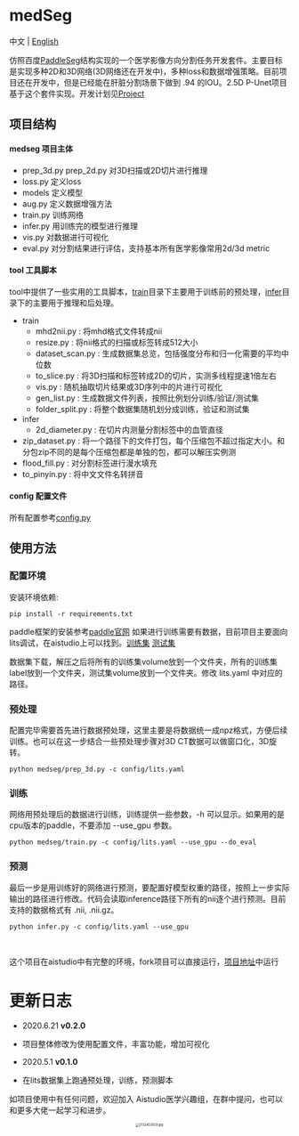# medSeg
中文 | [English](./README_en.md)

仿照百度[PaddleSeg](https://github.com/paddlepaddle/paddleseg)结构实现的一个医学影像方向分割任务开发套件。主要目标是实现多种2D和3D网络(3D网络还在开发中)，多种loss和数据增强策略。目前项目还在开发中，但是已经能在肝脏分割场景下做到 .94 的IOU。2.5D P-Unet项目基于这个套件实现。开发计划见[Project](https://github.com/davidlinhl/medSeg/projects/1)

## 项目结构
#### medseg 项目主体

- prep_3d.py prep_2d.py 对3D扫描或2D切片进行推理
- loss.py 定义loss
- models 定义模型
- aug.py 定义数据增强方法
- train.py 训练网络
- infer.py 用训练完的模型进行推理
- vis.py 对数据进行可视化
- eval.py 对分割结果进行评估，支持基本所有医学影像常用2d/3d metric

#### tool 工具脚本
tool中提供了一些实用的工具脚本，[train](./train)目录下主要用于训练前的预处理，[infer](./infer)目录下的主要用于推理和后处理。

- train
  - mhd2nii.py : 将mhd格式文件转成nii
  - resize.py : 将nii格式的扫描或标签转成512大小
  - dataset_scan.py : 生成数据集总览，包括强度分布和归一化需要的平均中位数
  - to_slice.py : 将3D扫描和标签转成2D的切片，实测多线程提速1倍左右
  - vis.py : 随机抽取切片结果或3D序列中的片进行可视化
  - gen_list.py : 生成数据文件列表，按照比例划分训练/验证/测试集
  - folder_split.py : 将整个数据集随机划分成训练，验证和测试集
- infer
  - 2d_diameter.py : 在切片内测量分割标签中的血管直径
- zip_dataset.py : 将一个路径下的文件打包，每个压缩包不超过指定大小。和分包zip不同的是每个压缩包都是单独的包，都可以解压实例测
- flood_fill.py : 对分割标签进行漫水填充
- to_pinyin.py : 将中文文件名转拼音

#### config 配置文件
所有配置参考[config.py](https://github.com/davidlinhl/medSeg/blob/master/medseg/utils/config.py)

## 使用方法
### 配置环境
安装环境依赖:
```shell
pip install -r requirements.txt
```
paddle框架的安装参考[paddle官网](https://www.paddlepaddle.org.cn/)
如果进行训练需要有数据，目前项目主要面向lits调试，在aistudio上可以找到。[训练集](https://aistudio.baidu.com/aistudio/datasetDetail/10273) [测试集](https://aistudio.baidu.com/aistudio/datasetDetail/10292)

数据集下载，解压之后将所有的训练集volume放到一个文件夹，所有的训练集label放到一个文件夹，测试集volume放到一个文件夹。修改 lits.yaml 中对应的路径。

### 预处理
配置完毕需要首先进行数据预处理，这里主要是将数据统一成npz格式，方便后续训练。也可以在这一步结合一些预处理步骤对3D CT数据可以做窗口化，3D旋转。
```shell
python medseg/prep_3d.py -c config/lits.yaml
```
### 训练
网络用预处理后的数据进行训练，训练提供一些参数，-h 可以显示。如果用的是cpu版本的paddle，不要添加 --use_gpu 参数。
```shell
python medseg/train.py -c config/lits.yaml --use_gpu --do_eval
```
### 预测
最后一步是用训练好的网络进行预测，要配置好模型权重的路径，按照上一步实际输出的路径进行修改。代码会读取inference路径下所有的nii逐个进行预测。目前支持的数据格式有 .nii, .nii.gz。
```shell
python infer.py -c config/lits.yaml --use_gpu
```
<br>

这个项目在aistudio中有完整的环境，fork项目可以直接运行，[项目地址](https://aistudio.baidu.com/aistudio/projectdetail/250994)中运行

# 更新日志
* 2020.6.21
**v0.2.0**
* 项目整体修改为使用配置文件，丰富功能，增加可视化

* 2020.5.1
**v0.1.0**
* 在lits数据集上跑通预处理，训练，预测脚本

如项目使用中有任何问题，欢迎加入 Aistudio医学兴趣组，在群中提问，也可以和更多大佬一起学习和进步。

<div align="center">
  <img src="https://i.loli.net/2020/05/28/HFwS4eNxJPAp72Y.jpg" alt="2132453929.jpg" style="zoom:40%;" />
</div>
